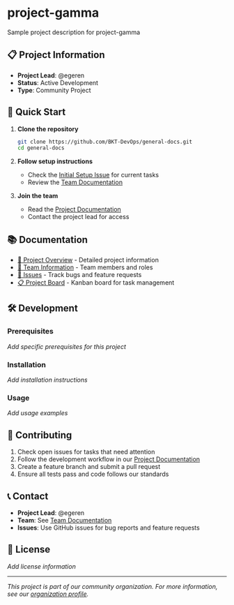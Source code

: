 # project-gamma

Sample project description for project-gamma

## 📋 Project Information

- **Project Lead**: @egeren
- **Status**: Active Development
- **Type**: Community Project

## 🚀 Quick Start

1. **Clone the repository**
   ```bash
   git clone https://github.com/BKT-DevOps/general-docs.git
   cd general-docs
   ```

2. **Follow setup instructions**
   - Check the [Initial Setup Issue](../../issues/1) for current tasks
   - Review the [Team Documentation](docs/TEAM.md)

3. **Join the team**
   - Read the [Project Documentation](docs/PROJECT.md)
   - Contact the project lead for access

## 📚 Documentation

- [📖 Project Overview](docs/PROJECT.md) - Detailed project information
- [👥 Team Information](docs/TEAM.md) - Team members and roles
- [🐛 Issues](../../issues) - Track bugs and feature requests
- [📋 Project Board](../../projects) - Kanban board for task management

## 🛠️ Development

### Prerequisites

*Add specific prerequisites for this project*

### Installation

*Add installation instructions*

### Usage

*Add usage examples*

## 🤝 Contributing

1. Check open issues for tasks that need attention
2. Follow the development workflow in our [Project Documentation](docs/PROJECT.md)
3. Create a feature branch and submit a pull request
4. Ensure all tests pass and code follows our standards

## 📞 Contact

- **Project Lead**: @egeren
- **Team**: See [Team Documentation](docs/TEAM.md)
- **Issues**: Use GitHub issues for bug reports and feature requests

## 📄 License

*Add license information*

---

*This project is part of our community organization. For more information, see our [organization profile](../../..).*